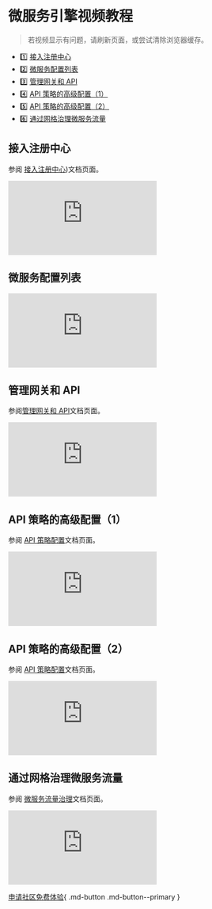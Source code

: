 # 微服务引擎视频教程

> 若视频显示有问题，请刷新页面，或尝试清除浏览器缓存。

<div class="grid cards" markdown>

- :one: [接入注册中心](#_2)
- :two: [微服务配置列表](#_3)
- :three: [管理网关和 API](#api)
- :four: [API 策略的高级配置（1）](#api-1)
- :five: [API 策略的高级配置（2）](#api-2)
- :six: [通过网格治理微服务流量](#_4)

</div>

## 接入注册中心

参阅 [接入注册中心](../skoala/registry/integrated/integrate-registry.md))文档页面。

<div class="responsive-video-container">
<iframe src="https://harbor-test2.cn-sh2.ufileos.com/docs/videos/integrate-registry.mp4" scrolling="no" border="0" frameborder="no" framespacing="0" allowfullscreen="true"> </iframe>
</div>

## 微服务配置列表

<div class="responsive-video-container">
<iframe src="https://harbor-test2.cn-sh2.ufileos.com/docs/videos/create-config.mp4" scrolling="no" border="0" frameborder="no" framespacing="0" allowfullscreen="true"> </iframe>
</div>

## 管理网关和 API

参阅[管理网关和 API](../skoala/ms-gateway/api/add-api.md)文档页面。

<div class="responsive-video-container">
<iframe src="https://harbor-test2.cn-sh2.ufileos.com/docs/videos/gateway%26api.mp4" scrolling="no" border="0" frameborder="no" framespacing="0" allowfullscreen="true"> </iframe>
</div>

## API 策略的高级配置（1）

参阅 [API 策略配置](../skoala/ms-gateway/api/api-policy.md)文档页面。

<div class="responsive-video-container">
<iframe src="https://harbor-test2.cn-sh2.ufileos.com/docs/videos/apipolicy1.mp4" scrolling="no" border="0" frameborder="no" framespacing="0" allowfullscreen="true"> </iframe>
</div>

## API 策略的高级配置（2）

参阅 [API 策略配置](../skoala/ms-gateway/api/api-policy.md)文档页面。

<div class="responsive-video-container">
<iframe src="https://harbor-test2.cn-sh2.ufileos.com/docs/videos/api-policy2.mp4" scrolling="no" border="0" frameborder="no" framespacing="0" allowfullscreen="true"> </iframe>
</div>

## 通过网格治理微服务流量

参阅 [微服务流量治理](../mspider/user-guide/traffic-governance/README.md)文档页面。

<div class="responsive-video-container">
<iframe src="https://harbor-test2.cn-sh2.ufileos.com/docs/videos/traffic-governance.mp4" scrolling="no" border="0" frameborder="no" framespacing="0" allowfullscreen="true"> </iframe>
</div>

[申请社区免费体验](../dce/license0.md){ .md-button .md-button--primary }
